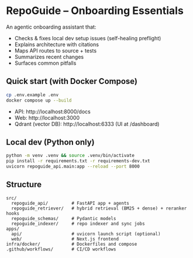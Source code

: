 # RepoGuide – Onboarding Essentials

An agentic onboarding assistant that:
- Checks & fixes local dev setup issues (self-healing preflight)
- Explains architecture with citations
- Maps API routes to source + tests
- Summarizes recent changes
- Surfaces common pitfalls

## Quick start (with Docker Compose)
```bash
cp .env.example .env
docker compose up --build
```
- API: http://localhost:8000/docs
- Web: http://localhost:3000
- Qdrant (vector DB): http://localhost:6333 (UI at /dashboard)

## Local dev (Python only)
```bash
python -m venv .venv && source .venv/bin/activate
pip install -r requirements.txt -r requirements-dev.txt
uvicorn repoguide_api.main:app --reload --port 8000
```

## Structure
```
src/
  repoguide_api/         # FastAPI app + agents
  repoguide_retriever/   # hybrid retrieval (BM25 + dense) + reranker hooks
  repoguide_schemas/     # Pydantic models
  repoguide_indexer/     # repo indexer and sync jobs
apps/
  api/                   # uvicorn launch script (optional)
  web/                   # Next.js frontend
infra/docker/            # Dockerfiles and compose
.github/workflows/       # CI/CD workflows
```
